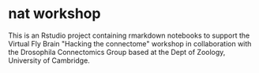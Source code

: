 # nat workshop

This is an Rstudio project containing rmarkdown notebooks to support the
Virtual Fly Brain "Hacking the connectome" workshop in collaboration with
the Drosophila Connectomics Group based at the Dept of Zoology, 
University of Cambridge.

